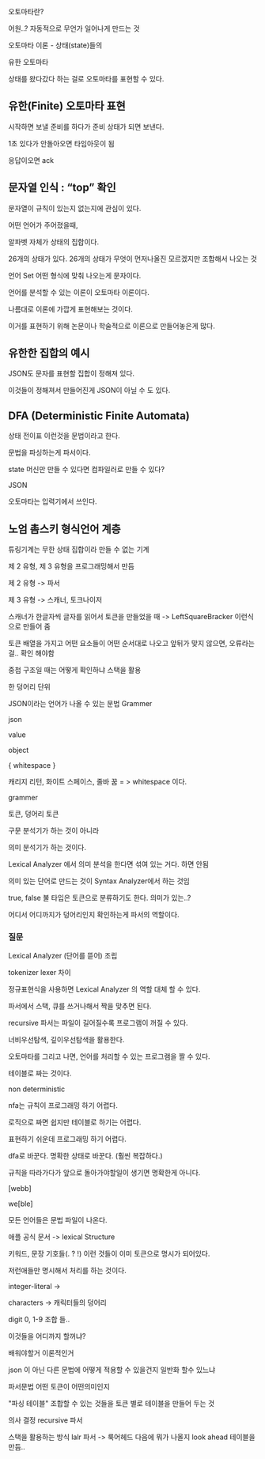 오토마타란?

어원..? 자동적으로 무언가 일어나게 만드는 것

오토마타 이론 - 상태(state)들의 

유한 오토마타

상태를 왔다갔다 하는 걸로 오토마타를 표현할 수 있다.

## 유한(Finite) 오토마타 표현

시작하면 보낼 준비를 하다가 준비 상태가 되면 보낸다.

1초 있다가 안돌아오면 타임아웃이 됨

응답이오면 ack

## 문자열 인식 : “top” 확인

문자열이 규칙이 있는지 없는지에 관심이 있다.

어떤 언어가 주어졌을때, 

알파벳 자체가 상태의 집합이다.

26개의 상태가 있다. 26개의 상태가 무엇이 먼저나올진 모르겠지만 조합해서 나오는 것

언어 Set 어떤 형식에 맞춰 나오는게 문자이다.

언어를 분석할 수 있는 이론이 오토마타 이론이다.

나름대로 이론에 가깝게 표현해보는 것이다.

이거를 표현하기 위해 논문이나 학술적으로 이론으로 만들어놓은게 많다.

## 유한한 집합의 예시

JSON도 문자를 표현할 집합이 정해져 있다.

이것들이 정해져서 만들어진게 JSON이 아닐 수 도 있다.

## DFA (Deterministic Finite Automata)

상태 전이표 이런것을 문법이라고 한다.

문법을 파싱하는게 파서이다.

state 머신만 만들 수 있다면 컴파일러로 만들 수 있다?

JSON

오토마타는 입력기에서 쓰인다.

## 노엄 촘스키 형식언어 계층

튜링기계는 무한 상태 집합이라 만들 수 없는 기계

제 2 유형, 제 3 유형을 프로그래밍해서 만듬

제 2 유형 -> 파서

제 3 유형 -> 스캐너, 토크나이저

스캐너가 한글자씩 글자를 읽어서 토큰을 만들었을 때 -> LeftSquareBracker 이런식으로 만들어 줌

토큰 배열을 가지고 어떤 요소들이 어떤 순서대로 나오고 앞뒤가 맞지 않으면, 오류라는 걸.. 확인 해야함

중첩 구조일 때는 어떻게 확인하냐 스택을 활용

한 덩어리 단위

JSON이라는 언어가 나올 수 있는 문법 Grammer

json

value

object

{ whitespace }

캐리지 리턴, 화이트 스페이스, 줄바 꿈 = > whitespace 이다.

grammer

토큰, 덩어리 토큰

구문 분석기가 하는 것이 아니라

의미 분석기가 하는 것이다.

Lexical Analyzer 에서 의미 분석을 한다면 섞여 있는 거다. 하면 안됨

의미 있는 단어로 만드는 것이 Syntax Analyzer에서 하는 것임

true, false 불 타입은 토큰으로 분류하기도 한다. 의미가 있는..?

어디서 어디까지가 덩어리인지 확인하는게 파서의 역할이다.



### 질문

Lexical Analyzer (단어를 뜯어) 조립

tokenizer lexer 차이

정규표현식을 사용하면 Lexical Analyzer 의 역할 대체 할 수 있다.

파서에서 스택, 큐를 쓰거나해서 짝을 맞추면 된다.

recursive 파서는 파일이 길어질수록 프로그램이 꺼질 수 있다.

너비우선탐색, 깊이우선탐색을 활용한다.

오토마타를 그리고 나면, 언어를 처리할 수 있는 프로그램을 짤 수 있다.

테이블로 짜는 것이다.

non deterministic

nfa는 규칙이 프로그래밍 하기 어렵다.

로직으로 짜면 쉽지만 테이블로 하기는 어렵다.

표현하기 쉬운데 프로그래밍 하기 어렵다.

dfa로 바꾼다. 명확한 상태로 바꾼다. (훨씬 복잡하다.)

규칙을 따라가다가 앞으로 돌아가야할일이 생기면 명확한게 아니다.

[webb]

we[ble]

모든 언어들은 문법 파일이 나온다.

애플 공식 문서 -> lexical Structure

키워드, 문장 기호들(. ? !) 이런 것들이 이미 토큰으로 명시가 되어있다.

저런애들만 명시해서 처리를 하는 것이다.

integer-literal ->

characters -> 캐릭터들의 덩어리

digit 0, 1-9 조합 들..

이것들을 어디까지 할꺼냐?

배워야할거 이론적인거

json 이 아닌 다른 문법에 어떻게 적용할 수 있을건지 일반화 할수 있느냐

파서문법 어떤 토큰이 어떤의미인지

"파싱 테이블" 조합할 수 있는 것들을 토큰 별로 테이블을 만들어 두는 것

의사 결정 recursive 파서

스택을 활용하는 방식 lalr 파서 -> 룩어헤드 다음에 뭐가 나올지 look ahead 테이블을 만듬..